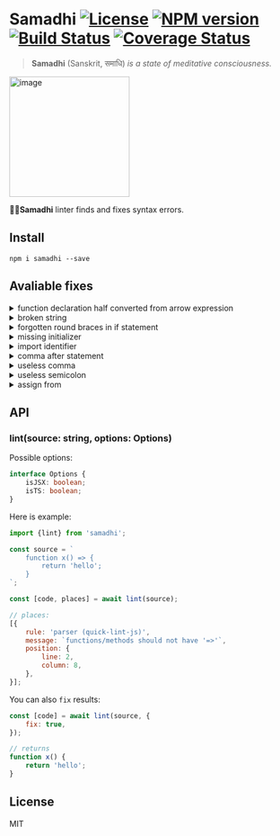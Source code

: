 # Samadhi [![License][LicenseIMGURL]][LicenseURL] [![NPM version][NPMIMGURL]][NPMURL] [![Build Status][BuildStatusIMGURL]][BuildStatusURL] [![Coverage Status][CoverageIMGURL]][CoverageURL]

[NPMIMGURL]: https://img.shields.io/npm/v/samadhi.svg?style=flat
[BuildStatusURL]: https://github.com/coderaiser/samadhi/actions/workflows/nodejs.yml "Build Status"
[BuildStatusIMGURL]: https://github.com/coderaiser/samadhi/actions/workflows/nodejs.yml/badge.svg
[LicenseIMGURL]: https://img.shields.io/badge/license-MIT-317BF9.svg?style=flat
[NPMURL]: https://npmjs.org/package/samadhi "npm"
[LicenseURL]: https://tldrlegal.com/license/mit-license "MIT License"
[CoverageURL]: https://coveralls.io/github/coderaiser/samadhi?branch=master
[CoverageIMGURL]: https://coveralls.io/repos/coderaiser/samadhi/badge.svg?branch=master&service=github

> **Samadhi** (Sanskrit, समाधि) *is a state of meditative consciousness.*

<img width="214" alt="image" src="https://github.com/coderaiser/samadhi/assets/1573141/c95fb001-e535-4a07-b28f-a22c520fc042">

🧘🏽**Samadhi** linter finds and fixes syntax errors.

## Install

`npm i samadhi --save`

## Avaliable fixes

<details><summary>function declaration half converted from arrow expression</summary>

```diff
-function parse(source) => {
+function parse(source) {
    return source;
}
```

</details>

<details><summary>broken string</summary>

```diff
-const a = 'hello;
+const a = 'hello';
const b = 'world';


-x('hello);
+x('hello');
const m = {
-    z: x('hello
+    z: x('hello'),
}
```

</details>

<details><summary>forgotten round braces in if statement</summary>

```diff
-if a > 5 {
+if (a > 5) {
    alert();
}
```

</details>

<details><summary>missing initializer</summary>

```diff
-const {code, places} await samadhi(source);
+const {code, places} = await samadhi(source);
```

</details>

<details><summary>import identifier</summary>

```diff
-import hello from hello;
+import hello from 'hello';
```

</details>

<details><summary>comma after statement</summary>

```diff
function x() {
-    return 'hello',
+    return 'hello';
}

-const a = 5,
+const a = 5;
```

</details>

<details><summary>useless comma</summary>

```diff
const a = {
-    b: 'hello',,
+    b: 'hello',
}

const a = class {
-    b() {},
+    b() {}
}
```

</details>

<details><summary>useless semicolon</summary>

```diff
const a = {
-    b: 'hello';
+    b: 'hello',
}
```

</details>

<details><summary>assign from</summary>

```diff
-const a = from 'a';
+const a = require('a');
```

</details>

## API

### lint(source: string, options: Options)

Possible options:

```ts
interface Options {
    isJSX: boolean;
    isTS: boolean;
}
```

Here is example:

```js
import {lint} from 'samadhi';

const source = `
    function x() => {
        return 'hello';
    }
`;

const [code, places] = await lint(source);

// places:
[{
    rule: 'parser (quick-lint-js)',
    message: `functions/methods should not have '=>'`,
    position: {
        line: 2,
        column: 8,
    },
}];
```

You can also `fix` results:

```js
const [code] = await lint(source, {
    fix: true,
});

// returns
function x() {
    return 'hello';
}
```

## License

MIT
